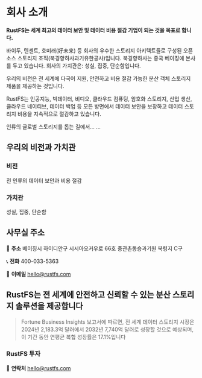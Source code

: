 # 회사 소개

**RustFS는 세계 최고의 데이터 보안 및 데이터 비용 절감 기업이 되는 것을 목표로 합니다.**

바이두, 텐센트, 호미래(好未来) 등 회사의 우수한 스토리지 아키텍트들로 구성된 오픈소스 스토리지 조직(북경항하사과기유한공사)입니다. 북경항하사는 중국 베이징에 본사를 두고 있습니다. 회사의 가치관은: 성실, 집중, 단순함입니다.

우리의 비전은 전 세계에 다국어 지원, 안전하고 비용 절감 가능한 분산 객체 스토리지 제품을 제공하는 것입니다.

RustFS는 인공지능, 빅데이터, 비디오, 클라우드 컴퓨팅, 암호화 스토리지, 산업 생산, 클라우드 네이티브, 데이터 백업 등 모든 방면에서 데이터 보안을 보장하고 데이터 스토리지 비용을 지속적으로 절감하고 있습니다.

인류의 글로벌 스토리지를 돕는 길에서... ...

## 우리의 비전과 가치관

### 비전

전 인류의 데이터 보안과 비용 절감

### 가치관

성실, 집중, 단순함

## 사무실 주소

📍 **주소**
베이징시 하이디안구 시시아오커우로 66호 중관촌동승과기원 북령지 C구

📞 **전화**
400-033-5363

📧 **이메일**
<hello@rustfs.com>

## RustFS는 전 세계에 안전하고 신뢰할 수 있는 분산 스토리지 솔루션을 제공합니다

> Fortune Business Insights 보고서에 따르면, 전 세계 데이터 스토리지 시장은 2024년 2,183.3억 달러에서 2032년 7,740억 달러로 성장할 것으로 예상되며, 이 기간 동안 연평균 복합 성장률은 17.1%입니다

### RustFS 투자

📧 **연락처**
<hello@rustfs.com>
